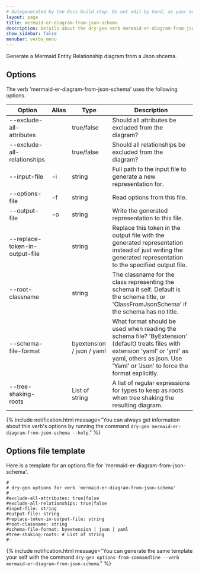 ```yaml
---
# Autogenerated by the Docs build step. Do not edit by hand, as your edit will get overwritten by the next Docs build.
layout: page
title: mermaid-er-diagram-from-json-schema
description: Details about the dry-gen verb mermaid-er-diagram-from-json-schema
show_sidebar: false
menubar: verbs_menu
---
```

Generate a Mermaid Entity Relationship diagram from a Json shcema. 

## Options
The verb 'mermaid-er-diagram-from-json-schema' uses the following options.

|Option|Alias|Type|Description|
|---|---|---|---|
|--exclude-all-attributes||true/false|Should all attributes be excluded from the diagram?|
|--exclude-all-relationships||true/false|Should all relationships be excluded from the diagram?|
|--input-file|-i|string|Full path to the input file to generate a new representation for.|
|--options-file|-f|string|Read options from this file.|
|--output-file|-o|string|Write the generated representation to this file.|
|--replace-token-in-output-file||string|Replace this token in the output file with the generated representation instead of just writing the generated representation to the specified output file.|
|--root-classname||string|The classname for the class representing the schema it self. Default is the schema title, or 'ClassFromJsonSchema' if the schema has no title.|
|--schema-file-format||byextension / json / yaml|What format should be used when reading the schema file? 'ByExtension' (default) treats files with extension 'yaml' or 'yml' as yaml, others as json. Use 'Yaml' or 'Json' to force the format explicitly.|
|--tree-shaking-roots||List of string|A list of regular expressions for types to keep as roots when tree shaking the resulting diagram.|

{% include notification.html
message="You can always get information about this verb's options by running the command `dry-gen mermaid-er-diagram-from-json-schema --help`."
%}
## Options file template
Here is a template for an options file for 'mermaid-er-diagram-from-json-schema'. 
```
#
# dry-gen options for verb 'mermaid-er-diagram-from-json-schema'
#
#exclude-all-attributes: true|false
#exclude-all-relationships: true|false
#input-file: string
#output-file: string
#replace-token-in-output-file: string
#root-classname: string
#schema-file-format: byextension | json | yaml
#tree-shaking-roots: # List of string
#- 
```
{% include notification.html
message="You can generate the same template your self with the command `dry-gen options-from-commandline --verb mermaid-er-diagram-from-json-schema`."
%}
